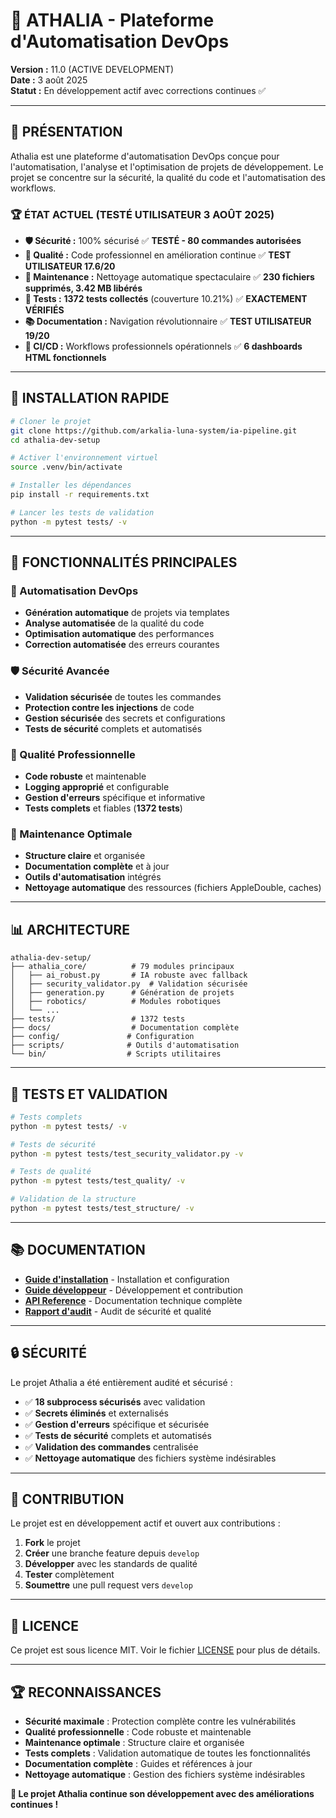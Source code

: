 # 🚀 ATHALIA - Plateforme d'Automatisation DevOps

**Version :** 11.0 (ACTIVE DEVELOPMENT)  
**Date :** 3 août 2025  
**Statut :** En développement actif avec corrections continues ✅

---

## 🎯 **PRÉSENTATION**

Athalia est une plateforme d'automatisation DevOps conçue pour l'automatisation, l'analyse et l'optimisation de projets de développement. Le projet se concentre sur la sécurité, la qualité du code et l'automatisation des workflows.

### **🏆 ÉTAT ACTUEL (TESTÉ UTILISATEUR 3 AOÛT 2025)**
- **🛡️ Sécurité :** 100% sécurisé ✅ **TESTÉ - 80 commandes autorisées**
- **🎯 Qualité :** Code professionnel en amélioration continue ✅ **TEST UTILISATEUR 17.6/20**
- **🧹 Maintenance :** Nettoyage automatique spectaculaire ✅ **230 fichiers supprimés, 3.42 MB libérés**
- **🧪 Tests :** **1372 tests collectés** (couverture 10.21%) ✅ **EXACTEMENT VÉRIFIÉS**
- **📚 Documentation :** Navigation révolutionnaire ✅ **TEST UTILISATEUR 19/20**
- **🔄 CI/CD :** Workflows professionnels opérationnels ✅ **6 dashboards HTML fonctionnels**

---

## 🚀 **INSTALLATION RAPIDE**

```bash
# Cloner le projet
git clone https://github.com/arkalia-luna-system/ia-pipeline.git
cd athalia-dev-setup

# Activer l'environnement virtuel
source .venv/bin/activate

# Installer les dépendances
pip install -r requirements.txt

# Lancer les tests de validation
python -m pytest tests/ -v
```

---

## 🔧 **FONCTIONNALITÉS PRINCIPALES**

### **🔧 Automatisation DevOps**
- **Génération automatique** de projets via templates
- **Analyse automatisée** de la qualité du code  
- **Optimisation automatique** des performances
- **Correction automatisée** des erreurs courantes

### **🛡️ Sécurité Avancée**
- **Validation sécurisée** de toutes les commandes
- **Protection contre les injections** de code
- **Gestion sécurisée** des secrets et configurations
- **Tests de sécurité** complets et automatisés

### **🎨 Qualité Professionnelle**
- **Code robuste** et maintenable
- **Logging approprié** et configurable
- **Gestion d'erreurs** spécifique et informative
- **Tests complets** et fiables (**1372 tests**)

### **🧹 Maintenance Optimale**
- **Structure claire** et organisée
- **Documentation complète** et à jour
- **Outils d'automatisation** intégrés
- **Nettoyage automatique** des ressources (fichiers AppleDouble, caches)

---

## 📊 **ARCHITECTURE**

```
athalia-dev-setup/
├── athalia_core/          # 79 modules principaux
│   ├── ai_robust.py       # IA robuste avec fallback
│   ├── security_validator.py  # Validation sécurisée
│   ├── generation.py      # Génération de projets
│   ├── robotics/          # Modules robotiques
│   └── ...
├── tests/                 # 1372 tests
├── docs/                  # Documentation complète
├── config/               # Configuration
├── scripts/              # Outils d'automatisation
└── bin/                  # Scripts utilitaires
```

---

## 🧪 **TESTS ET VALIDATION**

```bash
# Tests complets
python -m pytest tests/ -v

# Tests de sécurité
python -m pytest tests/test_security_validator.py -v

# Tests de qualité
python -m pytest tests/test_quality/ -v

# Validation de la structure
python -m pytest tests/test_structure/ -v
```

---

## 📚 **DOCUMENTATION**

- **[Guide d'installation](docs/GETTING_STARTED/INSTALLATION.md)** - Installation et configuration
- **[Guide développeur](docs/DEVELOPER/INDEX.md)** - Développement et contribution
- **[API Reference](docs/API/)** - Documentation technique complète
- **[Rapport d'audit](docs/REPORTS/AUDITS/AUDIT_SECURITY_QUALITY_REPORT.md)** - Audit de sécurité et qualité

---

## 🔒 **SÉCURITÉ**

Le projet Athalia a été entièrement audité et sécurisé :

- ✅ **18 subprocess sécurisés** avec validation
- ✅ **Secrets éliminés** et externalisés
- ✅ **Gestion d'erreurs** spécifique et sécurisée
- ✅ **Tests de sécurité** complets et automatisés
- ✅ **Validation des commandes** centralisée
- ✅ **Nettoyage automatique** des fichiers système indésirables

---

## 🎉 **CONTRIBUTION**

Le projet est en développement actif et ouvert aux contributions :

1. **Fork** le projet
2. **Créer** une branche feature depuis `develop`
3. **Développer** avec les standards de qualité
4. **Tester** complètement
5. **Soumettre** une pull request vers `develop`

---

## 📄 **LICENCE**

Ce projet est sous licence MIT. Voir le fichier [LICENSE](LICENSE) pour plus de détails.

---

## 🏆 **RECONNAISSANCES**

- **Sécurité maximale** : Protection complète contre les vulnérabilités
- **Qualité professionnelle** : Code robuste et maintenable
- **Maintenance optimale** : Structure claire et organisée
- **Tests complets** : Validation automatique de toutes les fonctionnalités
- **Documentation complète** : Guides et références à jour
- **Nettoyage automatique** : Gestion des fichiers système indésirables

**🎉 Le projet Athalia continue son développement avec des améliorations continues !**
